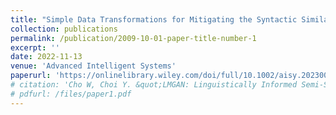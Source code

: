 ```yaml
---
title: "Simple Data Transformations for Mitigating the Syntactic Similarity to Improve Sentence Embeddings at Supervised Contrastive Learning"
collection: publications
permalink: /publication/2009-10-01-paper-title-number-1
excerpt: ''
date: 2022-11-13
venue: 'Advanced Intelligent Systems'
paperurl: 'https://onlinelibrary.wiley.com/doi/full/10.1002/aisy.202300717'
# citation: 'Cho W, Choi Y. &quot;LMGAN: Linguistically Informed Semi-Supervised GAN with Multiple Generators&quot; <i>Sensors</i>. 2022.'
# pdfurl: /files/paper1.pdf
---
```


